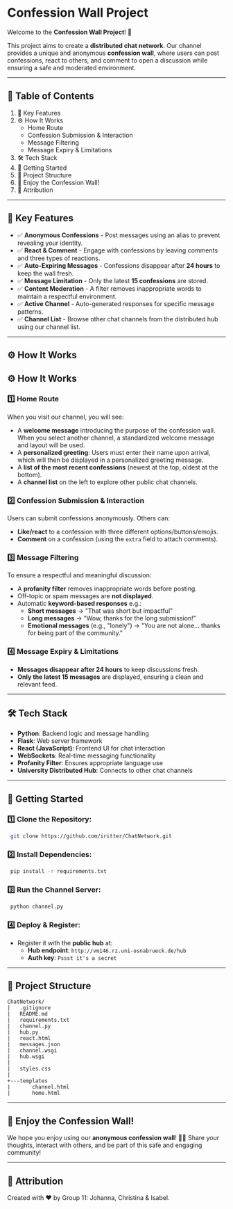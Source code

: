 # Confession Wall Project

Welcome to the **Confession Wall Project**! 🚀

This project aims to create a **distributed chat network**. Our channel provides a unique and anonymous **confession wall**, where users can post confessions, react to others, and comment to open a discussion while ensuring a safe and moderated environment.

---

## 📑 Table of Contents
1. 🔑 Key Features
2. ⚙️ How It Works
   - Home Route
   - Confession Submission & Interaction
   - Message Filtering
   - Message Expiry & Limitations
3. 🛠️ Tech Stack
4. 🚀 Getting Started
5. 📂 Project Structure
6. 🌟 Enjoy the Confession Wall!
7. 📝 Attribution

---

## 🔑 Key Features
- ✅ **Anonymous Confessions** - Post messages using an alias to prevent revealing your identity.
- ✅ **React & Comment** - Engage with confessions by leaving comments and three types of reactions.
- ✅ **Auto-Expiring Messages** - Confessions disappear after **24 hours** to keep the wall fresh.
- ✅ **Message Limitation** - Only the latest **15 confessions** are stored.
- ✅ **Content Moderation** - A filter removes inappropriate words to maintain a respectful environment.
- ✅ **Active Channel** - Auto-generated responses for specific message patterns.
- ✅ **Channel List** - Browse other chat channels from the distributed hub using our channel list.

---

## ⚙️ How It Works

## ⚙️ How It Works

### 1️⃣ Home Route
When you visit our channel, you will see:
- A **welcome message** introducing the purpose of the confession wall. When you select another channel, a standardized welcome message and layout will be used. 
- A **personalized greeting**: Users must enter their name upon arrival, which will then be displayed in a personalized greeting message.
- A **list of the most recent confessions** (newest at the top, oldest at the bottom).
- A **channel list** on the left to explore other public chat channels.

### 2️⃣ Confession Submission & Interaction
Users can submit confessions anonymously. Others can:
- **Like/react** to a confession with three different options/buttons/emojis.
- **Comment** on a confession (using the `extra` field to attach comments).

### 3️⃣ Message Filtering
To ensure a respectful and meaningful discussion:
- A **profanity filter** removes inappropriate words before posting.
- Off-topic or spam messages are **not displayed**.
- Automatic **keyword-based responses** e.g.:
  - **Short messages** → "That was short but impactful"
  - **Long messages** → "Wow, thanks for the long submission!"
  - **Emotional messages** (e.g., "lonely") → "You are not alone… thanks for being part of the community."

### 4️⃣ Message Expiry & Limitations
- **Messages disappear after 24 hours** to keep discussions fresh.
- **Only the latest 15 messages** are displayed, ensuring a clean and relevant feed.

---

## 🛠️ Tech Stack
- **Python**: Backend logic and message handling
- **Flask**: Web server framework
- **React (JavaScript)**: Frontend UI for chat interaction
- **WebSockets**: Real-time messaging functionality
- **Profanity Filter**: Ensures appropriate language use
- **University Distributed Hub**: Connects to other chat channels

---

## 🚀 Getting Started
### 1️⃣ Clone the Repository:
```bash
 git clone https://github.com/iritter/ChatNetwork.git
```
### 2️⃣ Install Dependencies:
```bash
 pip install -r requirements.txt
```
### 3️⃣ Run the Channel Server:
```bash
 python channel.py
```
### 4️⃣ Deploy & Register:
- Register it with the **public hub** at:
  - **Hub endpoint**: `http://vm146.rz.uni-osnabrueck.de/hub`
  - **Auth key**: `Pssst it's a secret`

---

## 📂 Project Structure
```
ChatNetwork/
|   .gitignore
|   README.md
|   requirements.txt
|   channel.py
|   hub.py
|   react.html
|   messages.json
|   channel.wsgi
|   hub.wsgi
|
|   styles.css
|
+---templates
|       channel.html
|       home.html
```

---

## 🌟 Enjoy the Confession Wall!
We hope you enjoy using our **anonymous confession wall**! 💬💖
Share your thoughts, interact with others, and be part of this safe and engaging community!

---

## 📝 Attribution
Created with ❤️ by Group 11: Johanna, Christina & Isabel. 
